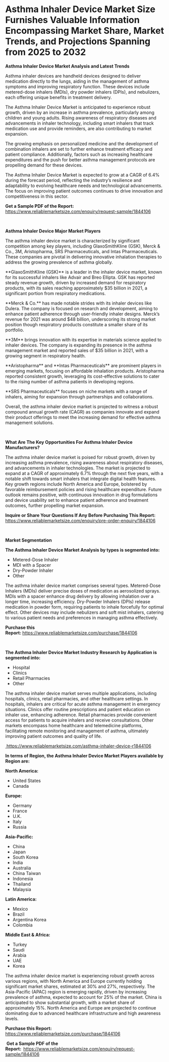<p><h1>Asthma Inhaler Device Market Size Furnishes Valuable Information Encompassing Market Share, Market Trends, and Projections Spanning from 2025 to 2032</h1></p><p><strong>Asthma Inhaler Device Market Analysis and Latest Trends</strong></p>
<p><p>Asthma inhaler devices are handheld devices designed to deliver medication directly to the lungs, aiding in the management of asthma symptoms and improving respiratory function. These devices include metered-dose inhalers (MDIs), dry powder inhalers (DPIs), and nebulizers, each offering unique benefits in treatment delivery. </p><p>The Asthma Inhaler Device Market is anticipated to experience robust growth, driven by an increase in asthma prevalence, particularly among children and young adults. Rising awareness of respiratory diseases and advancements in inhaler technology, including smart inhalers that track medication use and provide reminders, are also contributing to market expansion. </p><p>The growing emphasis on personalized medicine and the development of combination inhalers are set to further enhance treatment efficacy and patient compliance. Additionally, factors such as increasing healthcare expenditures and the push for better asthma management protocols are propelling demand for these devices. </p><p>The Asthma Inhaler Device Market is expected to grow at a CAGR of 6.4% during the forecast period, reflecting the industry’s resilience and adaptability to evolving healthcare needs and technological advancements. The focus on improving patient outcomes continues to drive innovation and competitiveness in this sector.</p></p>
<p><strong>Get a Sample PDF of the Report:&nbsp;</strong> <a href="https://www.reliablemarketsize.com/enquiry/request-sample/1844106?utm_campaign=2034&utm_medium=2&utm_source=Github&utm_content=ia&utm_term=13042025&utm_id=asthma-inhaler-device">https://www.reliablemarketsize.com/enquiry/request-sample/1844106</a></p>
<p>&nbsp;</p>
<p><strong>Asthma Inhaler Device Major Market Players</strong></p>
<p><p>The asthma inhaler device market is characterized by significant competition among key players, including GlaxoSmithKline (GSK), Merck & Co., 3M, Aristopharma, SRS Pharmaceuticals, and Intas Pharmaceuticals. These companies are pivotal in delivering innovative inhalation therapies to address the growing prevalence of asthma globally.</p><p>**GlaxoSmithKline (GSK)** is a leader in the inhaler device market, known for its successful inhalers like Advair and Breo Ellipta. GSK has reported steady revenue growth, driven by increased demand for respiratory products, with its sales reaching approximately $35 billion in 2021, a significant portion from respiratory medications.</p><p>**Merck & Co.** has made notable strides with its inhaler devices like Dulera. The company is focused on research and development, aiming to enhance patient adherence through user-friendly inhaler designs. Merck’s revenue for 2021 was around $48 billion, underscoring its strong market position though respiratory products constitute a smaller share of its portfolio.</p><p>**3M** brings innovation with its expertise in materials science applied to inhaler devices. The company is expanding its presence in the asthma management market and reported sales of $35 billion in 2021, with a growing segment in respiratory health.</p><p>**Aristopharma** and **Intas Pharmaceuticals** are prominent players in emerging markets, focusing on affordable inhalation products. Aristopharma reported consistent growth, leveraging its cost-effective solutions to cater to the rising number of asthma patients in developing regions.</p><p>**SRS Pharmaceuticals** focuses on niche markets with a range of inhalers, aiming for expansion through partnerships and collaborations.</p><p>Overall, the asthma inhaler device market is projected to witness a robust compound annual growth rate (CAGR) as companies innovate and expand their product offerings to meet the increasing demand for effective asthma management solutions.</p></p>
<p>&nbsp;</p>
<p><strong>What Are The Key Opportunities For Asthma Inhaler Device Manufacturers?</strong></p>
<p><p>The asthma inhaler device market is poised for robust growth, driven by increasing asthma prevalence, rising awareness about respiratory diseases, and advancements in inhaler technologies. The market is projected to expand at a CAGR of approximately 6.7% through the next five years, with a notable shift towards smart inhalers that integrate digital health features. Key growth regions include North America and Europe, bolstered by favorable reimbursement policies and rising healthcare expenditure. Future outlook remains positive, with continuous innovation in drug formulations and device usability set to enhance patient adherence and treatment outcomes, further propelling market expansion.</p></p>
<p><strong>Inquire or Share Your Questions If Any Before Purchasing This Report:</strong> <a href="https://www.reliablemarketsize.com/enquiry/pre-order-enquiry/1844106?utm_campaign=2034&utm_medium=2&utm_source=Github&utm_content=ia&utm_term=13042025&utm_id=asthma-inhaler-device">https://www.reliablemarketsize.com/enquiry/pre-order-enquiry/1844106</a></p>
<p>&nbsp;</p>
<p><strong>Market Segmentation</strong></p>
<p><strong>The Asthma Inhaler Device Market Analysis by types is segmented into:</strong></p>
<p><ul><li>Metered-Dose Inhaler</li><li>MDI with a Spacer</li><li>Dry-Powder Inhaler</li><li>Other</li></ul></p>
<p><p>The asthma inhaler device market comprises several types. Metered-Dose Inhalers (MDIs) deliver precise doses of medication as aerosolized sprays. MDIs with a spacer enhance drug delivery by allowing inhalation over a longer time, increasing efficiency. Dry-Powder Inhalers (DPIs) release medication in powder form, requiring patients to inhale forcefully for optimal effect. Other devices may include nebulizers and soft mist inhalers, catering to various patient needs and preferences in managing asthma effectively.</p></p>
<p><strong>Purchase this Report:&nbsp;</strong><a href="https://www.reliablemarketsize.com/purchase/1844106?utm_campaign=2034&utm_medium=2&utm_source=Github&utm_content=ia&utm_term=13042025&utm_id=asthma-inhaler-device">https://www.reliablemarketsize.com/purchase/1844106</a></p>
<p>&nbsp;</p>
<p><strong>The Asthma Inhaler Device Market Industry Research by Application is segmented into:</strong></p>
<p><ul><li>Hospital</li><li>Clinics</li><li>Retail Pharmacies</li><li>Other</li></ul></p>
<p><p>The asthma inhaler device market serves multiple applications, including hospitals, clinics, retail pharmacies, and other healthcare settings. In hospitals, inhalers are critical for acute asthma management in emergency situations. Clinics offer routine prescriptions and patient education on inhaler use, enhancing adherence. Retail pharmacies provide convenient access for patients to acquire inhalers and receive consultations. Other markets encompass home healthcare and telemedicine platforms, facilitating remote monitoring and management of asthma, ultimately improving patient outcomes and quality of life.</p></p>
<p><a href="https://www.reliablemarketsize.com/asthma-inhaler-device-r1844106?utm_campaign=2034&utm_medium=2&utm_source=Github&utm_content=ia&utm_term=13042025&utm_id=asthma-inhaler-device">&nbsp;https://www.reliablemarketsize.com/asthma-inhaler-device-r1844106</a></p>
<p><strong>In terms of Region, the Asthma Inhaler Device Market Players available by Region are:</strong></p>
<p>
    <p> <strong> North America: </strong>
        <ul>
            <li>United States</li>
            <li>Canada</li>
        </ul>
        </p> 
    <p> <strong> Europe: </strong>
        <ul>
            <li>Germany</li>
            <li>France</li>
            <li>U.K.</li>
            <li>Italy</li>
            <li>Russia</li>
        </ul>
        </p> 
    <p> <strong> Asia-Pacific: </strong>
        <ul>
            <li>China</li>
            <li>Japan</li>
            <li>South Korea</li>
            <li>India</li>
            <li>Australia</li>
            <li>China Taiwan</li>
            <li>Indonesia</li>
            <li>Thailand</li>
            <li>Malaysia</li>
        </ul>
        </p> 
    <p> <strong> Latin America: </strong>
        <ul>
            <li>Mexico</li>
            <li>Brazil</li>
            <li>Argentina Korea</li>
            <li>Colombia</li>
        </ul>
        </p> 
    <p> <strong> Middle East & Africa: </strong>
        <ul>
            <li>Turkey</li>
            <li>Saudi</li>
            <li>Arabia</li>
            <li>UAE</li>
            <li>Korea</li>
        </ul>
    </p>
    </p>
<p><p>The asthma inhaler device market is experiencing robust growth across various regions, with North America and Europe currently holding significant market shares, estimated at 30% and 27%, respectively. The Asia-Pacific (APAC) region is emerging rapidly, driven by increasing prevalence of asthma, expected to account for 25% of the market. China is anticipated to show substantial growth, with a market share of approximately 15%. North America and Europe are projected to continue dominating due to advanced healthcare infrastructure and high awareness levels.</p></p>
<p><strong>Purchase this Report: </strong><a href="https://www.reliablemarketsize.com/purchase/1844106?utm_campaign=2034&utm_medium=2&utm_source=Github&utm_content=ia&utm_term=13042025&utm_id=asthma-inhaler-device">https://www.reliablemarketsize.com/purchase/1844106</a></p>
<p>&nbsp;<strong>Get a Sample PDF of the Report:&nbsp;&nbsp;</strong><a href="https://www.reliablemarketsize.com/enquiry/request-sample/1844106?utm_campaign=2034&utm_medium=2&utm_source=Github&utm_content=ia&utm_term=13042025&utm_id=asthma-inhaler-device">https://www.reliablemarketsize.com/enquiry/request-sample/1844106</a></p>
<p><strong></strong></p>
<p><p></p><p></p><p></p></p>